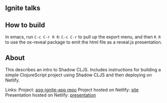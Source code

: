 ## Ignite talks

## How to build

In emacs, run `C-c C-r R R`: `C-c C-r` to pull up the export menu, and then `R R` to use the ox-reveal package to emit the html file as a reveal.js presentation.

## About

This describes an intro to Shadow CLJS. Includes instructions for building a simple ClojureScript project using Shadow CLJS and then deploying on Netlify.

Links:
Project: [asg-ignite-app repo](https://github.com/dpsutton/asg-ignite-app)
Project hosted on Netlify: [site](https://hungry-ride-9a629b.netlify.com/)
Presentation hosted on Netlify: [presentation](https://suspicious-archimedes-390f0a.netlify.com/)
